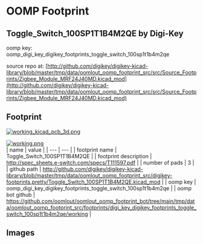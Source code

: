 # OOMP Footprint  
## Toggle_Switch_100SP1T1B4M2QE  by Digi-Key  
  
oomp key: oomp_digi_key_digikey_footprints_toggle_switch_100sp1t1b4m2qe  
  
source repo at: [http://github.com/digikey/digikey-kicad-library/blob/master/tmp/data/oomlout_oomp_footprint_src/src/Source_Footprints/Zigbee_Module_MRF24J40MD.kicad_mod](http://github.com/digikey/digikey-kicad-library/blob/master/tmp/data/oomlout_oomp_footprint_src/src/Source_Footprints/Zigbee_Module_MRF24J40MD.kicad_mod)  
## Footprint  
  
[![working_kicad_pcb_3d.png](working_kicad_pcb_3d_600.png)](working_kicad_pcb_3d.png)  
  
[![working.png](working_600.png)](working.png)  
| name | value | 
| --- | --- | 
| footprint name | Toggle_Switch_100SP1T1B4M2QE | 
| footprint description | http://spec_sheets.e-switch.com/specs/T111597.pdf | 
| number of pads | 3 | 
| github path | http://github.com/digikey/digikey-kicad-library/blob/master/tmp/data/oomlout_oomp_footprint_src/digikey-footprints.pretty/Toggle_Switch_100SP1T1B4M2QE.kicad_mod | 
| oomp key | oomp_digi_key_digikey_footprints_toggle_switch_100sp1t1b4m2qe | 
| oomp bot github | https://github.com/oomlout/oomlout_oomp_footprint_bot/tree/main/tmp/data/oomlout_oomp_footprint_src/footprints/digi_key_digikey_footprints_toggle_switch_100sp1t1b4m2qe/working | 
## Images  
